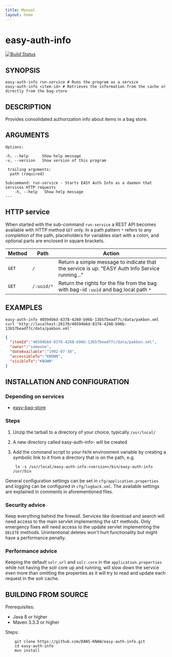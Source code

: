 ```yaml
---
title: Manual
layout: home
---
```


easy-auth-info
===========
[![Build Status](https://travis-ci.org/DANS-KNAW/easy-auth-info.png?branch=master)](https://travis-ci.org/DANS-KNAW/easy-auth-info)


SYNOPSIS
--------

    easy-auth-info run-service # Runs the program as a service
    easy-auth-info <item-id> # Retrieves the information from the cache or directly from the bag-store


DESCRIPTION
-----------
Provides consolidated authorization info about items in a bag store.


ARGUMENTS
---------

    Options:

    -h, --help      Show help message
    -v, --version   Show version of this program

     trailing arguments:
      path (required)

    Subcommand: run-service - Starts EASY Auth Info as a daemon that services HTTP requests
        -h, --help   Show help message
    ---


HTTP service
------------

When started with the sub-command `run-service` a REST API becomes available with HTTP method `GET` only.
In a path pattern `*` refers to any completion of the path, placeholders for variables start with a colon,
and optional parts are enclosed in square brackets.

Method   | Path       | Action
---------|------------|------------------------------------
`GET`    | `/`        | Return a simple message to indicate that the service is up: "EASY Auth Info Service running..."
`GET`    | `/:uuid/*` | Return the rights for the file from the bag with bag-id `:uuid` and bag local path `*`


EXAMPLES
--------

```jshelllanguage
easy-auth-info 40594b6d-8378-4260-b96b-13b57beadf7c/data/pakbon.xml
curl 'http://localhost:20170/40594b6d-8378-4260-b96b-13b57beadf7c/data/pakbon.xml'
```

```json
{
  "itemId":"40594b6d-8378-4260-b96b-13b57beadf7c/data/pakbon.xml",
  "owner":"someone",
  "dateAvailable":"1992-07-30",
  "accessibleTo":"KNOWN",
  "visibleTo":"KNOWN"
}
```

INSTALLATION AND CONFIGURATION
------------------------------


### Depending on services

* [easy-bag-store](https://github.com/DANS-KNAW/easy-bag-store/)


### Steps

1. Unzip the tarball to a directory of your choice, typically `/usr/local/`
2. A new directory called easy-auth-info-<version> will be created
3. Add the command script to your `PATH` environment variable by creating a symbolic link to it from a directory that is
   on the path, e.g.

        ln -s /usr/local/easy-auth-info-<version>/bin/easy-auth-info /usr/bin



General configuration settings can be set in `cfg/application.properties` and logging can be configured
in `cfg/logback.xml`. The available settings are explained in comments in aforementioned files.

### Security advice

Keep everything behind the firewall. Services like download and search will need access to the main
servlet implementing the `GET` methods. Only emergency fixes will need access to the update servlet
implementing the `DELETE` methods. Unintentional deletes won't hurt functionality but might have a
performance penalty.

### Performance advice

Keeping the default `solr.url` and `solr.core` in the `application.properties` while not having the
solr core up and running, will slow down the service even more than omitting the properties
as it will try to read and update each request in the solr cache.


BUILDING FROM SOURCE
--------------------

Prerequisites:

* Java 8 or higher
* Maven 3.3.3 or higher

Steps:

        git clone https://github.com/DANS-KNAW/easy-auth-info.git
        cd easy-auth-info
        mvn install
